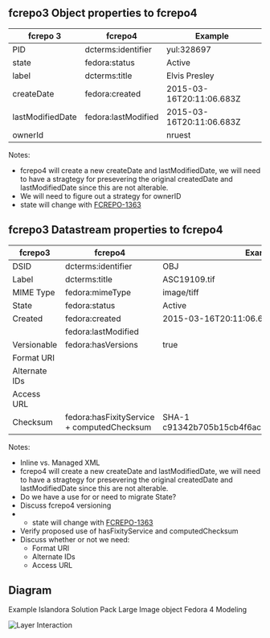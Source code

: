 ## fcrepo3 Object properties to fcrepo4

| fcrepo 3         | fcrepo4             | Example                  |
|------------------|---------------------|--------------------------|
| PID              | dcterms:identifier  | yul:328697               |
| state            | fedora:status       | Active                   |
| label            | dcterms:title       | Elvis Presley            |
| createDate       | fedora:created      | 2015-03-16T20:11:06.683Z |
| lastModifiedDate | fedora:lastModified | 2015-03-16T20:11:06.683Z |
| ownerId          |                     | nruest                   |

Notes:

* fcrepo4 will create a new createDate and lastModifiedDate, we will need to have a stragtegy for presevering the original createdDate and lastModifiedDate since this are not alterable.
* We will need to figure out a strategy for ownerID
* state will change with [FCREPO-1363](https://jira.duraspace.org/browse/FCREPO-1363)

## fcrepo3 Datastream properties to fcrepo4

| fcrepo3       | fcrepo4                                    | Example                                        |
|---------------|--------------------------------------------|------------------------------------------------|
| DSID          | dcterms:identifier                         | OBJ                                            |
| Label         | dcterms:title                              | ASC19109.tif                                   |
| MIME Type     | fedora:mimeType                            | image/tiff                                     |
| State         | fedora:status                              | Active                                         |
| Created       | fedora:created                             | 2015-03-16T20:11:06.683Z                       |
|               | fedora:lastModified                        |                                                |
| Versionable   | fedora:hasVersions                         | true                                           |
| Format URI    |                                            |                                                |
| Alternate IDs |                                            |                                                |
| Access URL    |                                            |                                                |
| Checksum      | fedora:hasFixityService + computedChecksum | SHA-1 c91342b705b15cb4f6ac5362cc6a47d9425aec86 |

Notes:

* Inline vs. Managed XML
* fcrepo4 will create a new createDate and lastModifiedDate, we will need to have a stragtegy for presevering the original createdDate and lastModifiedDate since this are not alterable.
* Do we have a use for or need to migrate State?
* Discuss fcrepo4 versioning
* * state will change with [FCREPO-1363](https://jira.duraspace.org/browse/FCREPO-1363)
* Verify proposed use of hasFixityService and computedChecksum
* Discuss whether or not we need:
  * Format URI
  * Alternate IDs
  * Access URL

## Diagram

Example Islandora Solution Pack Large Image object Fedora 4 Modeling

![Layer Interaction](https://raw.githubusercontent.com/wiki/Islandora-Labs/islandora/images/Islandora-SP-Large-Image-Fedora4.jpg)
